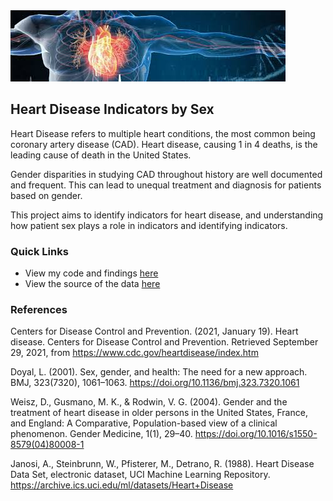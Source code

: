 <a href="https://github.com/lilynorthcutt/heartDiseaseIndicators">
    <img src="img/heart_banner.jpeg" alt="Logo" >
  </a>


## Heart Disease Indicators by Sex
Heart Disease refers to multiple heart conditions, the most common being coronary artery disease (CAD). Heart disease, causing 1 in 4 deaths, is the leading cause of death in the United States.
    
Gender disparities in studying CAD throughout history are well documented and frequent. This can lead to unequal treatment and diagnosis for patients based on gender.
    
This project aims to identify indicators for heart disease, and understanding how patient sex plays a role in indicators and identifying indicators.

### Quick Links

* View my code and findings [here](https://github.com/lilynorthcutt/heartDiseaseIndicators/writeup.Rmd)
* View the source of the data [here](https://archive.ics.uci.edu/dataset/45/heart+disease)

### References
Centers for Disease Control and Prevention. (2021, January 19). Heart disease. Centers for Disease Control
and Prevention. Retrieved September 29, 2021, from https://www.cdc.gov/heartdisease/index.htm

Doyal, L. (2001). Sex, gender, and health: The need for a new approach. BMJ, 323(7320), 1061–1063.
https://doi.org/10.1136/bmj.323.7320.1061

Weisz, D., Gusmano, M. K., & Rodwin, V. G. (2004). Gender and the treatment of heart disease in older persons
in the United States, France, and England: A Comparative, Population-based view of a clinical phenomenon. Gender Medicine, 1(1), 29–40. https://doi.org/10.1016/s1550-8579(04)80008-1

Janosi, A., Steinbrunn, W., Pfisterer, M., Detrano, R. (1988). Heart Disease Data Set, electronic dataset, UCI 
Machine Learning Repository. https://archive.ics.uci.edu/ml/datasets/Heart+Disease

